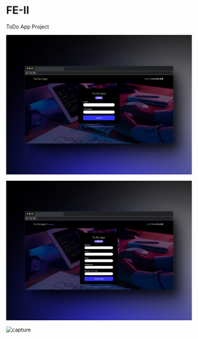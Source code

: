 # FE-II
ToDo App Project


![capture](https://github.com/woohdang/FE-II/blob/main/ToDo-App-main/assets/login-s.png)

![capture](https://github.com/woohdang/FE-II/blob/main/ToDo-App-main/assets/registro.png)

![capture]()

